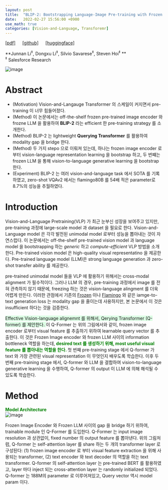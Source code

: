 ```yaml
---
layout: post
title:  "BLIP-2: Bootstrapping Language-Image Pre-training with Frozen image Encoders and Large Language Models"
date:   2022-02-27 15:56:00 +0900
use_math: true
categories: [Vision-and-Language, Transforemr]
---
```

[[pdf]](https://arxiv.org/pdf/2301.12597.pdf) &emsp;
[[github]](https://github.com/salesforce/LAVIS/tree/main/projects/blip2) &emsp;
[[huggingface]](https://huggingface.co/spaces/Salesforce/BLIP2)

**Junnan Li<sup>‡</sup>, Dongxu Li<sup>‡</sup>, Silvio Savarese<sup>‡</sup>, Steven Hoi<sup>‡</sup> **
<br><sup>‡</sup> Salesforce Research  &emsp;

![image](https://user-images.githubusercontent.com/42200027/221531078-bd8624b7-a4dc-4eaa-9856-4e6b3fcb13cb.png)

# Abstract
- (Motivation) Vision-and-Langauge Transformer 의 스케일이 커지면서 pre-training 이 너무 힘들어졌다.
- (Method) 이 논문에서는 off-the-shelf frozen pre-trained image encoder 와 frozne LLM 을 활용하여 **BLIP-2** 라는 efficient 한 pre-training strategy 를 소개한다.
- (Method) BLIP-2 는 lightweight **Querying Transformer** 를 활용하여 modality gap 을 bridge 한다.
- (Method) 두 가지 stepo 으로 이뤄져 있는데, 하나는 frozen image encoder 로 부터 vision-language representation learning 을 bootstrap 하고, 두 번쨰는 frozen LLM 을 통해 vision-to-language generative learning 을 bootstrap 한다.
- (Experiment) BLIP-2 는 여러 vision-and-language task 에서 SOTA 를 기록하였고, zero-shot VQAv2 에서는 flamingo80B 를 54배 적은 parameter로 8.7%의 성능을 추월하였다.

# Introduction
Vision-and-Language Pretraining(VLP) 가 최근 눈부신 성장을 보여주고 있지만, pre-training 과정에 large-scale model 과 dataset 을 필요로 한다.
Vision-and-Language model 은 각각 발전된 unimodal model 로부터 성능을 뽑아내는 것이 자연스럽다.
이 논문에서는 off-the-shelf pre-trained vision model 과 language model 을 bootstrapping 하는 *generic* 하고 *compute-efficient* VLP 방법을 소개한다.
Pre-trained vision model 은 high-quality visual representatino 을 제공한다.
Pre-trained language model (LLM)은 strong language generation 과 zero-shot transfer ability 를 제공한다.

pre-trained unimodal model 들을 VLP 에 활용하기 위해서는 cross-modal alignment 가 필수적이다.
그러나 LLM 의 경우, pre-training 과정에서 image 를 전혀 관측하지 않기 때문에, freezing 하는 것은 vision-language alingment 를 더욱 어렵게 만든다.
이러한 관점에서 기존의 [Frozen](https://arxiv.org/abs/2106.13884) 이나 [Flamingo](https://arxiv.org/pdf/2205.14204.pdf) 와 같은 iamge-to-text generation loss 는 modality gap 을 줄이는데 사용하지만, 본 논문에서 이 것은 insufficient 하다는 것을 검증한다.

<span style='background-color: #dcffe4'> Effective Vision-language alignemnt 를 위해서, Qerying Transformer (Q-former) 를 제안한다. </span>
이 Q-Former 는 위의 그림에서와 같이, frozen image encoder 로부터 visual feature 를 추출하기 위하여 learnable query vector 를 추출한다. 
이 것은 Frozen Image encoder 와 frozen LLM 사이의 information bottleneck 역할을 하는데,<span style='color:green;font-weight:bold'> desired text 를 생성하기 위해, most useful visual feature 를 뽑아내는 역할을 한다.
 </span>
 첫 번째 pre-training stage 에서 Q-former 가 text 와 가장 관련된 visual representation 이 무엇인지 배우도록 학습한다.
 이후 두 번째 pre-training stage 에서, Q-former 와 LLM 을 결합하여 vision-to-language generative learning 을 수행하여, Q-former 의 output 이 LLM 에 의해 해석될 수 있도록 학습한다.
 
 # Method
 <span style='color:green;font-weight:bold'> Model Architecture </span>
 <br>
 ![image](https://user-images.githubusercontent.com/42200027/221538312-0f265de9-1f34-4840-95c7-5c61357e811d.png)

 Frozen Image Encoder 와 Frozen LLM 사이의 gap 을 bridge 하기 위하여, trainable module 인 Q-Former 를 도입한다.
 Q-Former 는 input image resolution 과 상관없이, fixed number 의 output feature 를 뽑아낸다.
 위의 그림처럼, Q-former 는 self-attention layer 를 share 하는 두 개의 transformer layer 로 구성된다: (1) frozen image encoder 로 부터 visual feature extraction 을 위해 사용되는 transformer, (2) text encoder 와 text decoder 의 역할을 하는 text transformer.
 Q-former 의 self-attention layer 는 pre-trained BERT 를 활용하였고, layer 마다 inject 되는 cross-attention layer 는 randomly initialized 되었다.
 Q-former 는 188M의 parameter 로 이루어져있고, Query vector 역시 model param 이다.
 
 
